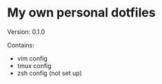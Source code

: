 # My own personal dotfiles

Version: 0.1.0

Contains:
* vim config
* tmux config
* zsh config (not set up)
